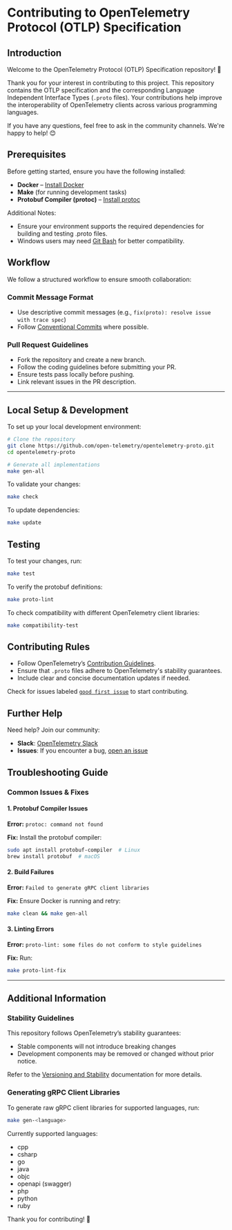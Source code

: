 # Contributing to OpenTelemetry Protocol (OTLP) Specification

## Introduction

Welcome to the OpenTelemetry Protocol (OTLP) Specification repository! 🎉

Thank you for your interest in contributing to this project. This repository contains the OTLP specification and the corresponding Language Independent Interface Types (`.proto` files). Your contributions help improve the interoperability of OpenTelemetry clients across various programming languages.

If you have any questions, feel free to ask in the community channels. We're happy to help! 😊

## Prerequisites

Before getting started, ensure you have the following installed:

* **Docker** – [Install Docker](https://docs.docker.com/engine/install/)
* **Make** (for running development tasks)
* **Protobuf Compiler (protoc)** – [Install protoc](https://grpc.io/docs/protoc-installation/)

Additional Notes:

* Ensure your environment supports the required dependencies for building and testing .proto files.
* Windows users may need [Git Bash](https://gitforwindows.org/) for better compatibility.

## Workflow

We follow a structured workflow to ensure smooth collaboration:

### Commit Message Format

* Use descriptive commit messages (e.g., `fix(proto): resolve issue with trace spec`)
* Follow [Conventional Commits](https://www.conventionalcommits.org/) where possible.

### Pull Request Guidelines

- Fork the repository and create a new branch.
- Follow the coding guidelines before submitting your PR.
- Ensure tests pass locally before pushing.
- Link relevant issues in the PR description.

---

## Local Setup & Development

To set up your local development environment:

```bash
# Clone the repository
git clone https://github.com/open-telemetry/opentelemetry-proto.git
cd opentelemetry-proto

# Generate all implementations
make gen-all
```

To validate your changes:

```bash
make check
```

To update dependencies:

```bash
make update
```


## Testing

To test your changes, run:

```bash
make test
```

To verify the protobuf definitions:

```bash
make proto-lint
```

To check compatibility with different OpenTelemetry client libraries:

```bash
make compatibility-test
```


## Contributing Rules

- Follow OpenTelemetry’s [Contribution Guidelines](https://opentelemetry.io/docs/contributing/style-guide/).
- Ensure that `.proto` files adhere to OpenTelemetry's stability guarantees.
- Include clear and concise documentation updates if needed.

Check for issues labeled [`good first issue`](https://github.com/open-telemetry/opentelemetry-proto/issues?q=is%3Aissue+is%3Aopen+label%3A%22good+first+issue%22) to start contributing.


## Further Help

Need help? Join our community:

- **Slack**: [OpenTelemetry Slack](https://opentelemetry.io/community/)
- **Issues**: If you encounter a bug, [open an issue](https://github.com/open-telemetry/opentelemetry-proto/issues)


## Troubleshooting Guide

### Common Issues & Fixes

#### 1. Protobuf Compiler Issues

**Error:** `protoc: command not found`

**Fix:** Install the protobuf compiler:
```bash
sudo apt install protobuf-compiler  # Linux
brew install protobuf  # macOS
```

#### 2. Build Failures

**Error:** `Failed to generate gRPC client libraries`

**Fix:** Ensure Docker is running and retry:
```bash
make clean && make gen-all
```

#### 3. Linting Errors

**Error:** `proto-lint: some files do not conform to style guidelines`

**Fix:** Run:
```bash
make proto-lint-fix
```

---

## Additional Information

### Stability Guidelines

This repository follows OpenTelemetry’s stability guarantees:

* Stable components will not introduce breaking changes
* Development components may be removed or changed without prior notice.

Refer to the [Versioning and Stability](https://github.com/open-telemetry/opentelemetry-proto/blob/main/README.md#versioning-and-stability) documentation for more details.

### Generating gRPC Client Libraries

To generate raw gRPC client libraries for supported languages, run:

```bash
make gen-<language>
```

Currently supported languages:

* cpp
* csharp
* go
* java
* objc
* openapi (swagger)
* php
* python
* ruby

Thank you for contributing! 🚀
